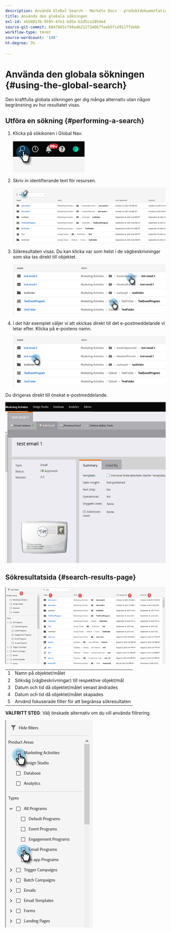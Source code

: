 ```yaml
---
description: Använda Global Search - Marketo Docs - produktdokumentation
title: Använda den globala sökningen
exl-id: eb50013b-9595-4fe1-bd5e-b2d5ca185de4
source-git-commit: 6047665cf94a4b212734667feeb5fce911ffdebb
workflow-type: tm+mt
source-wordcount: '148'
ht-degree: 3%

---
```


# Använda den globala sökningen {#using-the-global-search}

Den kraftfulla globala sökningen ger dig många alternativ utan någon begränsning av hur resultatet visas.

## Utföra en sökning {#performing-a-search}

1. Klicka på sökikonen i Global Nav.

   ![](assets/using-the-global-search-1.png)

1. Skriv in identifierande text för resursen.

   ![](assets/using-the-global-search-2.png)

1. Sökresultaten visas. Du kan klicka var som helst i de vägbeskrivningar som ska tas direkt till objektet.

   ![](assets/using-the-global-search-3.png)

1. I det här exemplet väljer vi att skickas direkt till det e-postmeddelande vi letar efter. Klicka på e-postens namn.

   ![](assets/using-the-global-search-4.png)

Du dirigeras direkt till önskat e-postmeddelande.

![](assets/using-the-global-search-5.png)

## Sökresultatsida {#search-results-page}

![](assets/using-the-global-search-6.png)

<table> 
 <tbody>
  <tr>
   <td>1</td> 
   <td>Namn på objektet/målet</td> 
  </tr>
  <tr>
   <td>2</td> 
   <td>Sökväg (vägbeskrivningar) till respektive objekt/mål</td> 
  </tr>
  <tr>
   <td>3</td> 
   <td>Datum och tid då objektet/målet senast ändrades</td> 
  </tr>
  <tr>
   <td>4</td> 
   <td>Datum och tid då objektet/målet skapades</td> 
  </tr>
  <tr>
   <td>5</td> 
   <td>Använd fokuserade filter för att begränsa sökresultaten</td> 
  </tr>
 </tbody>
</table>

**VALFRITT STEG**: Välj önskade alternativ om du vill använda filtrering.

![](assets/using-the-global-search-7.png)
